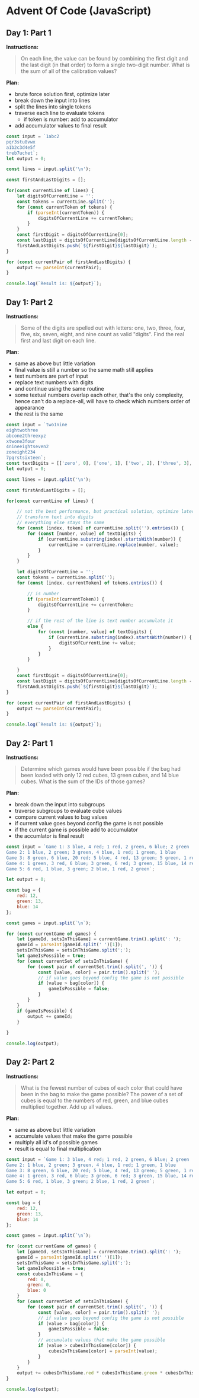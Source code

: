 # Advent Of Code (JavaScript)

## Day 1: Part 1

**Instructions:**
> On each line, the value can be found by combining the first digit and the last digit (in that order) to form a single two-digit number. What is the sum of all of the calibration values?


**Plan:**
- brute force solution first, optimize later
- break down the input into lines
- split the lines into single tokens
- traverse each line to evaluate tokens
  - if token is number: add to accumulator
- add accumulator values to final result

```js
const input = `1abc2
pqr3stu8vwx
a1b2c3d4e5f
treb7uchet`;
let output = 0;

const lines = input.split('\n');

const firstAndLastDigits = [];

for(const currentLine of lines) {
    let digitsOfCurrentLine = '';
    const tokens = currentLine.split('');
    for (const currentToken of tokens) {
        if (parseInt(currentToken)) {
            digitsOfCurrentLine += currentToken;
        }
    }
    const firstDigit = digitsOfCurrentLine[0];
    const lastDigit = digitsOfCurrentLine[digitsOfCurrentLine.length - 1];
    firstAndLastDigits.push(`${firstDigit}${lastDigit}`);
}

for (const currentPair of firstAndLastDigits) {
    output += parseInt(currentPair);
}

console.log(`Result is: ${output}`);
```

## Day 1: Part 2

**Instructions:**
> Some of the digits are spelled out with letters: one, two, three, four, five, six, seven, eight, and nine count as valid "digits". Find the real first and last digit on each line.

**Plan:**
- same as above but little variation
- final value is still a number so the same math still applies
- text numbers are part of input
- replace text numbers with digits
- and continue using the same routine
- some textual numbers overlap each other, that's the only complexity, hence can't do a replace-all, will have to check which numbers order of appearance
- the rest is the same

```js
const input = `two1nine
eightwothree
abcone2threexyz
xtwone3four
4nineeightseven2
zoneight234
7pqrstsixteen`;
const textDigits = [['zero', 0], ['one', 1], ['two', 2], ['three', 3], ['four', 4], ['five', 5], ['six', 6], ['seven', 7], ['eight', 8], ['nine', 9]];
let output = 0;

const lines = input.split('\n');

const firstAndLastDigits = [];

for(const currentLine of lines) {

    // not the best performance, but practical solution, optimize later
    // transform text into digits
    // everything else stays the same
    for (const [index, token] of currentLine.split('').entries()) {
        for (const [number, value] of textDigits) {
            if (currentLine.substring(index).startsWith(number)) {
                currentLine = currentLine.replace(number, value);
            }
        }
    }

    let digitsOfCurrentLine = '';
    const tokens = currentLine.split('');
    for (const [index, currentToken] of tokens.entries()) {

        // is number
        if (parseInt(currentToken)) {
            digitsOfCurrentLine += currentToken;
        }

        // if the rest of the line is text number accumulate it
        else {
            for (const [number, value] of textDigits) {
                if (currentLine.substring(index).startsWith(number)) {
                    digitsOfCurrentLine += value;
                }
            }
        }

    }
    const firstDigit = digitsOfCurrentLine[0];
    const lastDigit = digitsOfCurrentLine[digitsOfCurrentLine.length - 1];
    firstAndLastDigits.push(`${firstDigit}${lastDigit}`);
}

for (const currentPair of firstAndLastDigits) {
    output += parseInt(currentPair);
}

console.log(`Result is: ${output}`);
```

## Day 2: Part 1

**Instructions:**
> Determine which games would have been possible if the bag had been loaded with only 12 red cubes, 13 green cubes, and 14 blue cubes. What is the sum of the IDs of those games?

**Plan:**
- break down the input into subgroups
- traverse subgroups to evaluate cube values
- compare current values to bag values
- if current value goes beyond config the game is not possible
- if the current game is possible add to accumulator
- the accumlator is final result

```js
const input = `Game 1: 3 blue, 4 red; 1 red, 2 green, 6 blue; 2 green
Game 2: 1 blue, 2 green; 3 green, 4 blue, 1 red; 1 green, 1 blue
Game 3: 8 green, 6 blue, 20 red; 5 blue, 4 red, 13 green; 5 green, 1 red
Game 4: 1 green, 3 red, 6 blue; 3 green, 6 red; 3 green, 15 blue, 14 red
Game 5: 6 red, 1 blue, 3 green; 2 blue, 1 red, 2 green`;

let output = 0;

const bag = {
    red: 12,
    green: 13,
    blue: 14
};

const games = input.split(`\n`);

for (const currentGame of games) {
    let [gameId, setsInThisGame] = currentGame.trim().split(': ');
    gameId = parseInt(gameId.split(' ')[1]);
    setsInThisGame = setsInThisGame.split(';');
    let gameIsPossible = true;
    for (const currentSet of setsInThisGame) {
        for (const pair of currentSet.trim().split(', ')) {
            const [value, color] = pair.trim().split(' ');
            // if value goes beyond config the game is not possible
            if (value > bag[color]) {
                gameIsPossible = false;
            }
        }
    }
    if (gameIsPossible) {
        output += gameId;
    }
    
}

console.log(output);
```

## Day 2: Part 2

**Instructions:**
> What is the fewest number of cubes of each color that could have been in the bag to make the game possible? The power of a set of cubes is equal to the numbers of red, green, and blue cubes multiplied together. Add up all values.

**Plan:**
- same as above but little variation
- accumulate values that make the game possible
- multiply all id's of possible games
- result is equal to final multiplication

```js
const input = `Game 1: 3 blue, 4 red; 1 red, 2 green, 6 blue; 2 green
Game 2: 1 blue, 2 green; 3 green, 4 blue, 1 red; 1 green, 1 blue
Game 3: 8 green, 6 blue, 20 red; 5 blue, 4 red, 13 green; 5 green, 1 red
Game 4: 1 green, 3 red, 6 blue; 3 green, 6 red; 3 green, 15 blue, 14 red
Game 5: 6 red, 1 blue, 3 green; 2 blue, 1 red, 2 green`;

let output = 0;

const bag = {
    red: 12,
    green: 13,
    blue: 14
};

const games = input.split(`\n`);

for (const currentGame of games) {
    let [gameId, setsInThisGame] = currentGame.trim().split(': ');
    gameId = parseInt(gameId.split(' ')[1]);
    setsInThisGame = setsInThisGame.split(';');
    let gameIsPossible = true;
    const cubesInThisGame = {
        red: 0,
        green: 0,
        blue: 0
    }
    for (const currentSet of setsInThisGame) {
        for (const pair of currentSet.trim().split(', ')) {
            const [value, color] = pair.trim().split(' ');
            // if value goes beyond config the game is not possible
            if (value > bag[color]) {
                gameIsPossible = false;
            }
            // accumulate values that make the game possible
            if (value > cubesInThisGame[color]) {
                cubesInThisGame[color] = parseInt(value);
            }
        }
    }
    output += cubesInThisGame.red * cubesInThisGame.green * cubesInThisGame.blue;
}

console.log(output);
```

